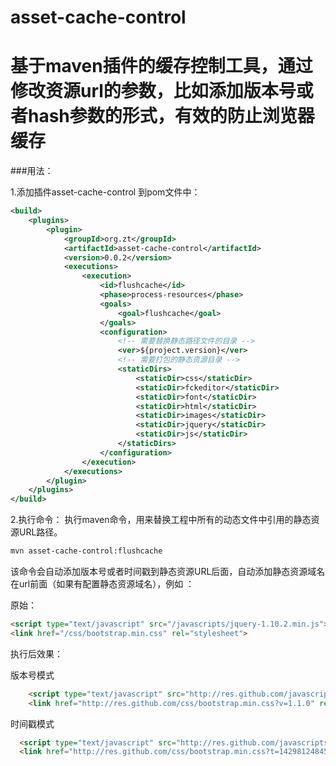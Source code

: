 # asset-cache-control
基于maven插件的缓存控制工具，通过修改资源url的参数，比如添加版本号或者hash参数的形式，有效的防止浏览器缓存
====
###用法：

1.添加插件asset-cache-control 到pom文件中：

```xml
<build>
	<plugins>
		<plugin>
			<groupId>org.zt</groupId>
			<artifactId>asset-cache-control</artifactId>
			<version>0.0.2</version>
			<executions>
				<execution>
					<id>flushcache</id>
					<phase>process-resources</phase>
					<goals>
						<goal>flushcache</goal>
					</goals>
					<configuration>
						<!-- 需要替换静态路径文件的目录 -->
						<ver>${project.version}</ver>
						<!-- 需要打包的静态资源目录 -->
						<staticDirs>
							<staticDir>css</staticDir>
							<staticDir>fckeditor</staticDir>
							<staticDir>font</staticDir>
							<staticDir>html</staticDir>
							<staticDir>images</staticDir>
							<staticDir>jquery</staticDir>
							<staticDir>js</staticDir>
						</staticDirs>
					</configuration>
				</execution>
			</executions>
		</plugin>
	</plugins>
</build>
```


2.执行命令：
执行maven命令，用来替换工程中所有的动态文件中引用的静态资源URL路径。
```html
mvn asset-cache-control:flushcache 
```

该命令会自动添加版本号或者时间戳到静态资源URL后面，自动添加静态资源域名在url前面（如果有配置静态资源域名），例如 ：

原始：
```html
<script type="text/javascript" src="/javascripts/jquery-1.10.2.min.js"></script>
<link href="/css/bootstrap.min.css" rel="stylesheet">
```

执行后效果：

版本号模式
```html
	<script type="text/javascript" src="http://res.github.com/javascripts/jquery-1.10.2.min.js?v=1.1.0"></script>
	<link href="http://res.github.com/css/bootstrap.min.css?v=1.1.0" rel="stylesheet">
```

时间戳模式
```html
  <script type="text/javascript" src="http://res.github.com/javascripts/jquery-1.10.2.min.js?t=14298124845"></script>
  <link href="http://res.github.com/css/bootstrap.min.css?t=14298124845" rel="stylesheet">
```

